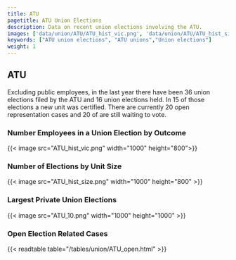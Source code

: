 ```yaml
---
title: ATU
pagetitle: ATU Union Elections
description: Data on recent union elections involving the ATU.
images: ['data/union/ATU/ATU_hist_vic.png', 'data/union/ATU/ATU_hist_size.png', 'data/union/ATU/ATU_10.png']
keywords: ["ATU union elections", "ATU unions","Union elections"]
weight: 1
---
```

##  ATU

Excluding public employees, in the last year there have been 36 union elections filed by the ATU and 16 union elections held. In 15 of those elections a new unit was certified. There are currently 20 open representation cases and 20 of are still waiting to vote.

### Number Employees in a Union Election by Outcome
{{< image src="ATU_hist_vic.png" width="1000" height="800">}}

### Number of Elections by Unit Size
{{< image src="ATU_hist_size.png" width="1000" height="800" >}}

### Largest Private Union Elections
{{< image src="ATU_10.png" width="1000" height="1000"  >}}

### Open Election Related Cases
{{< readtable table="/tables/union/ATU_open.html" >}}

